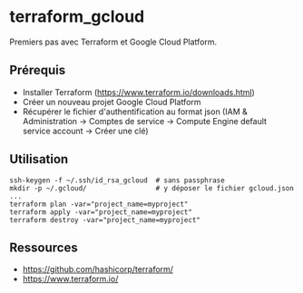 # terraform_gcloud

Premiers pas avec Terraform et Google Cloud Platform.

## Prérequis

* Installer Terraform (https://www.terraform.io/downloads.html)
* Créer un nouveau projet Google Cloud Platform
* Récupérer le fichier d'authentification au format json (IAM & Administration -> Comptes de service -> Compute Engine default service account -> Créer une clé)

## Utilisation

```
ssh-keygen -f ~/.ssh/id_rsa_gcloud 	# sans passphrase
mkdir -p ~/.gcloud/					# y déposer le fichier gcloud.json
...
terraform plan -var="project_name=myproject"
terraform apply -var="project_name=myproject"
terraform destroy -var="project_name=myproject"
```

## Ressources

* https://github.com/hashicorp/terraform/
*  https://www.terraform.io/
